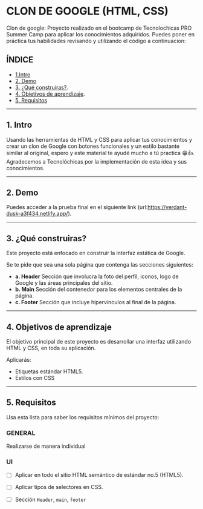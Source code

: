 # CLON DE GOOGLE (HTML, CSS)

Clon de google: Proyecto realizado en el  bootcamp de Tecnolochicas PRO Summer Camp para aplicar los conocimientos adquiridos.
Puedes poner en práctica tus habilidades revisando y utilizando el código a continuacion:


## ÍNDICE

* [1.Intro](url:https://github.com/MelisBot/clon-de-Google#1-intro )
* [2. Demo](url:https://github.com/MelisBot/clon-de-Google#2-demo)
* [3. ¿Qué construiras?](url:https://github.com/MelisBot/clon-de-Google#3-qu%C3%A9-construiras).
* [4. Objetivos de aprendizaje](url:https://github.com/MelisBot/clon-de-Google#4-objetivos-de-aprendizaje).
* [5. Requisitos](url:https://github.com/MelisBot/clon-de-Google#5-requisitos)

****

## 1. Intro
Usando las herramientas de HTML y CSS para aplicar tus conocimientos y crear un clon de Google con botones funcionales y un estilo bastante similar al original, espero y este material te ayudé mucho a tú practica 😁👍.
Agradecemos a Tecnolóchicas por la implementación de esta idea y sus conocimientos.

****
## 2. Demo
Puedes acceder a la prueba final en el siguiente link (url:https://verdant-dusk-a3f434.netlify.app/). 

****
## 3. ¿Qué construiras?

Este proyecto está enfocado en construir la interfaz estática de Google.

Se te pide que sea una sola página que contenga las secciones siguientes:
  - **a. Header**
    Sección que involucra la foto del perfil, iconos, logo de Google y las áreas principales del sitio.
  - **b. Main**
    Sección del contenedor para los elementos centrales de la página. 
  - **c. Footer**
    Sección que incluye hipervínculos al final de la página.

****
## 4. Objetivos de aprendizaje

El objetivo principal de este proyecto es desarrollar una interfaz utilizando HTML y CSS, en toda su aplicación.

Aplicarás:

- Etiquetas estándar HTML5.
- Estilos con CSS
  
****
## 5. Requisitos

Usa esta lista para saber los requisitos mínimos del proyecto:

### GENERAL

Realizarse de manera individual

### UI
- [ ] Aplicar en todo el sitio HTML semántico de estándar no.5 (HTML5).
- [ ] Aplicar tipos de selectores en CSS.
- [ ] Sección `Header`, `main`, `footer`

